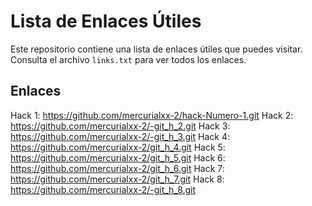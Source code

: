 # Lista de Enlaces Útiles

Este repositorio contiene una lista de enlaces útiles que puedes visitar. Consulta el archivo `links.txt` para ver todos los enlaces.

## Enlaces

Hack 1: https://github.com/mercurialxx-2/hack-Numero-1.git
Hack 2: https://github.com/mercurialxx-2/-git_h_2.git
Hack 3: https://github.com/mercurialxx-2/-git_h_3.git
Hack 4: https://github.com/mercurialxx-2/git_h_4.git
Hack 5: https://github.com/mercurialxx-2/git_h_5.git
Hack 6: https://github.com/mercurialxx-2/git_h_6.git
Hack 7: https://github.com/mercurialxx-2/git_h_7.git
Hack 8: https://github.com/mercurialxx-2/-git_h_8.git
